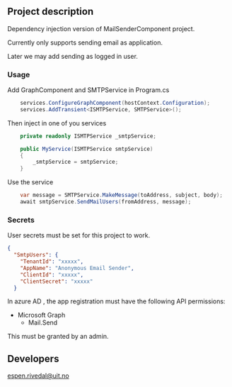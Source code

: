 ﻿## Project description

Dependency injection version of MailSenderComponent project.

Currently only supports sending email as application.

Later we may add sending as logged in user.

### Usage

Add GraphComponent and SMTPService in Program.cs

```csharp
    services.ConfigureGraphComponent(hostContext.Configuration);
    services.AddTransient<ISMTPService, SMTPService>();
```

Then inject in one of you services

```csharp
    private readonly ISMTPService _smtpService;

    public MyService(ISMTPService smtpService)
    {
        _smtpService = smtpService;
    }
```

Use the service

```csharp
    var message = SMTPService.MakeMessage(toAddress, subject, body);
    await smtpService.SendMailUsers(fromAddress, message);
```

### Secrets

User secrets must be set for this project to work.

```json
{
  "SmtpUsers": {
    "TenantId": "xxxxx",
    "AppName": "Anonymous Email Sender",
    "ClientId": "xxxxx",
    "ClientSecret": "xxxxx"
  }
```

In azure AD , the app registration must have the following API permissions:

- Microsoft Graph
  - Mail.Send  

This must be granted by an admin.

## Developers

espen.rivedal@uit.no